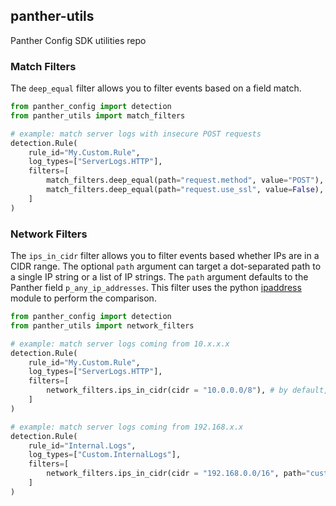 ## panther-utils
Panther Config SDK utilities repo


### Match Filters

The `deep_equal` filter allows you to filter events based on a field match.

```python
from panther_config import detection
from panther_utils import match_filters

# example: match server logs with insecure POST requests
detection.Rule(
    rule_id="My.Custom.Rule",
    log_types=["ServerLogs.HTTP"],
    filters=[
        match_filters.deep_equal(path="request.method", value="POST"),
        match_filters.deep_equal(path="request.use_ssl", value=False),
    ]
)
```

### Network Filters

The `ips_in_cidr` filter allows you to filter events based whether IPs are in a CIDR range. The optional `path` argument can target a dot-separated path to a single IP string or a list of IP strings. The `path` argument defaults to the Panther field `p_any_ip_addresses`. This filter uses the python [ipaddress](https://docs.python.org/3.9/library/ipaddress.html#) module to perform the comparison.

```python
from panther_config import detection
from panther_utils import network_filters

# example: match server logs coming from 10.x.x.x
detection.Rule(
    rule_id="My.Custom.Rule",
    log_types=["ServerLogs.HTTP"],
    filters=[
        network_filters.ips_in_cidr(cidr = "10.0.0.0/8"), # by default, source IPs from p_any_ip_addresses
    ]
)

# example: match server logs coming from 192.168.x.x
detection.Rule(
    rule_id="Internal.Logs",
    log_types=["Custom.InternalLogs"],
    filters=[
        network_filters.ips_in_cidr(cidr = "192.168.0.0/16", path="custom.path.to.ips"), 
    ]
)
```
